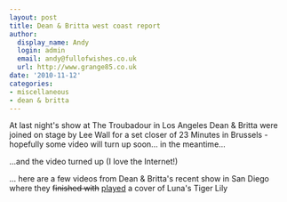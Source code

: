 ```yaml
---
layout: post
title: Dean & Britta west coast report
author:
  display_name: Andy
  login: admin
  email: andy@fullofwishes.co.uk
  url: http://www.grange85.co.uk
date: '2010-11-12'
categories:
- miscellaneous
- dean & britta
---
```

<p>At last night's show at The Troubadour in Los Angeles Dean & Britta were joined on stage by Lee Wall for a set closer of 23 Minutes in Brussels - hopefully some video will turn up soon... in the meantime...</p>
<p><ins datetime="2010-11-12T16:49:56+00:00">
<p>...and the video turned up (I love the Internet!)</p>
<p><figure class="caption "><figcaption class="caption-text"></figcaption></figure></ins></p>
<p>... here are a few videos from Dean & Britta's recent show in San Diego where they <del datetime="2010-11-12T15:03:32+00:00">finished with</del> <ins datetime="2010-11-12T15:03:32+00:00">played</ins> a cover of Luna's Tiger Lily</p>
<p><figure class="caption "><figcaption class="caption-text"></figcaption></figure></p>
